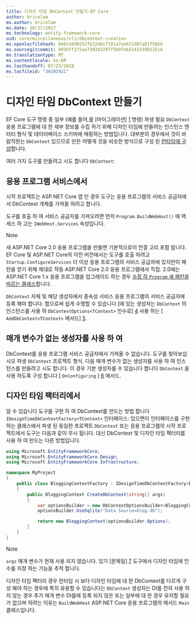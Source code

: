 ```yaml
---
title: 디자인 타임 DbContext 만들기-EF Core
author: bricelam
ms.author: bricelam
ms.date: 10/27/2017
ms.technology: entity-framework-core
uid: core/miscellaneous/cli/dbcontext-creation
ms.openlocfilehash: 648ca990252fb32d8cf181a7ae672d07a81f56bb
ms.sourcegitcommit: 0935ff275ae739243297f5b97eb21414398125c6
ms.translationtype: MT
ms.contentlocale: ko-KR
ms.lasthandoff: 07/23/2018
ms.locfileid: "39201921"
---
```

<a name="design-time-dbcontext-creation"></a>디자인 타임 DbContext 만들기
==============================
EF Core 도구 명령 중 일부 (예를 들어,를 [마이그레이션] [ 1] 명령) 파생 필요 `DbContext` 응용 프로그램에 대 한 세부 정보를 수집 하기 위해 디자인 타임에 만들려는 인스턴스 엔터티 형식 및 데이터베이스 스키마에 매핑하는 방법입니다. 대부분의 경우에서 것이 바람직한는 `DbContext` 있으므로 만든 어떻게 것을 비슷한 방식으로 구성 된 [런타임에 구성][2]합니다.

여러 가지 도구를 만들려고 시도 합니다 `DbContext`:

<a name="from-application-services"></a>응용 프로그램 서비스에서
-------------------------
시작 프로젝트는 ASP.NET Core 앱 인 경우 도구는 응용 프로그램의 서비스 공급자에서 DbContext 개체를 가져올 하려고 합니다.

도구를 호출 하 여 서비스 공급자를 가져오려면 먼저 `Program.BuildWebHost()` 에 액세스 하 고는 `IWebHost.Services` 속성입니다.

> [!NOTE]
> 새 ASP.NET Core 2.0 응용 프로그램을 만들면 기본적으로이 연결 고리 포함 됩니다. EF Core 및 ASP.NET Core의 이전 버전에서는 도구를 호출 하려고 `Startup.ConfigureServices` 더 이상 응용 프로그램의 서비스 공급자에 있지만이 패턴을 얻기 위해 제대로 작동 ASP.NET Core 2.0 응용 프로그램에서 직접. 2.0에는 ASP.NET Core 1.x 응용 프로그램을 업그레이드 하는 경우 [수정 하 `Program` 새 패턴을 따르는 클래스][3]합니다.

`DbContext` 자체 및 해당 생성자에서 종속성 서비스 응용 프로그램의 서비스 공급자에 등록 해야 합니다. 함으로써 쉽게 수행할 수 있습니다 [에 있는 생성자는 `DbContext` 의 인스턴스를 사용 하 `DbContextOptions<TContext>` 인수로] [ 4] 사용 하는 [ `AddDbContext<TContext>` 메서드] [5].

<a name="using-a-constructor-with-no-parameters"></a>매개 변수가 없는 생성자를 사용 하 여
--------------------------------------
DbContext를 응용 프로그램 서비스 공급자에서 가져올 수 없습니다. 도구를 찾아보십시오 파생 `DbContext` 프로젝트 형식. 다음 매개 변수가 없는 생성자를 사용 하 여 인스턴스를 만들려고 시도 합니다. 이 경우 기본 생성자를 수 있습니다 합니다 `DbContext` 을 사용 하도록 구성 합니다 [ `OnConfiguring` ] [ 6] 메서드.

<a name="from-a-design-time-factory"></a>디자인 타임 팩터리에서
--------------------------
알 수 있습니다 도구를 구현 하 여 DbContext를 만드는 방법 합니다 `IDesignTimeDbContextFactory<TContext>` 인터페이스: 있으면이 인터페이스를 구현 하는 클래스에서 파생 된 동일한 프로젝트 `DbContext` 또는 응용 프로그램의 시작 프로젝트에서 도구는 다음과 같이 무시 됩니다. 대신 DbContext 및 디자인 타임 팩터리를 사용 하 여 만드는 다른 방법입니다.

``` csharp
using Microsoft.EntityFrameworkCore;
using Microsoft.EntityFrameworkCore.Design;
using Microsoft.EntityFrameworkCore.Infrastructure;

namespace MyProject
{
    public class BloggingContextFactory : IDesignTimeDbContextFactory<BloggingContext>
    {
        public BloggingContext CreateDbContext(string[] args)
        {
            var optionsBuilder = new DbContextOptionsBuilder<BloggingContext>();
            optionsBuilder.UseSqlite("Data Source=blog.db");

            return new BloggingContext(optionsBuilder.Options);
        }
    }
}
```

> [!NOTE]
> `args` 매개 변수가 현재 사용 되지 않습니다. 있기 [문제일] [ 7] 도구에서 디자인 타임에 인수를 지정 하는 기능을 추적 합니다.

디자인 타임 팩터리 경우 런타임 시 보다 디자인 타임에 대 한 DbContext를 다르게 구성 해야 하는 경우에 특히 유용할 수 있습니다는 `DbContext` 생성자는 DI를 전혀 사용 하지 않는 경우 추가 매개 변수 DI를에 등록 되지 않은 또는 일부에 대 한 경우 유지할 필요가 없으며 하려는 이유는 `BuildWebHost` ASP.NET Core 응용 프로그램의 메서드 `Main` 클래스입니다.

  [1]: xref:core/managing-schemas/migrations/index
  [2]: xref:core/miscellaneous/configuring-dbcontext
  [3]: https://docs.microsoft.com/aspnet/core/migration/1x-to-2x/#update-main-method-in-programcs
  [4]: xref:core/miscellaneous/configuring-dbcontext#constructor-argument
  [5]: xref:core/miscellaneous/configuring-dbcontext#using-dbcontext-with-dependency-injection
  [6]: xref:core/miscellaneous/configuring-dbcontext#onconfiguring
  [7]: https://github.com/aspnet/EntityFrameworkCore/issues/8332
